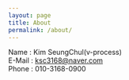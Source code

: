```yaml
---
layout: page
title: About
permalink: /about/
---
```


Name   : Kim SeungChul(v-process)  
E-Mail : ksc3168@naver.com  
Phone  : 010-3168-0900
